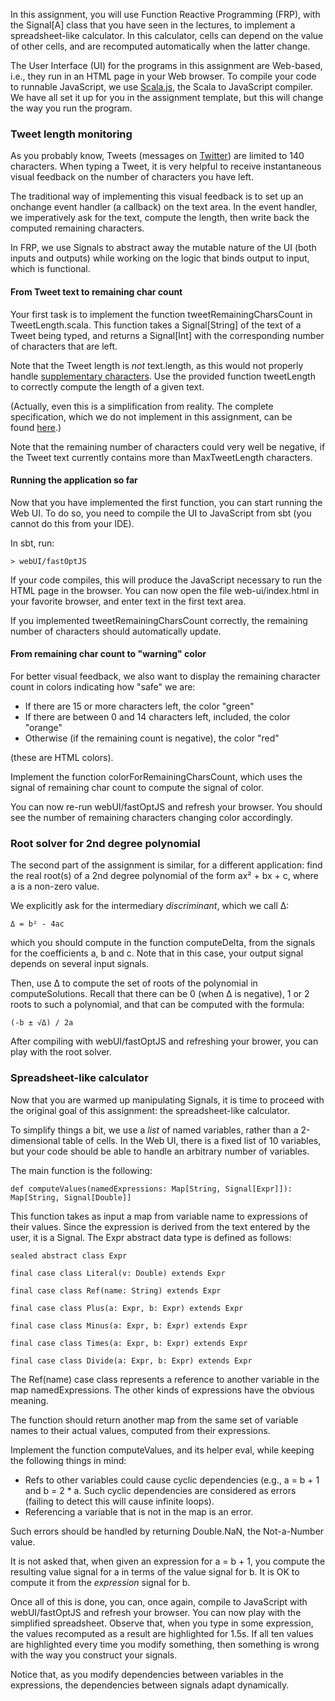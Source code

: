 In this assignment, you will use Function Reactive Programming (FRP), with the Signal[A] class that you have seen in the lectures, to implement a spreadsheet-like calculator. In this calculator, cells can depend on the value of other cells, and are recomputed automatically when the latter change.

The User Interface (UI) for the programs in this assignment are Web-based, i.e., they run in an HTML page in your Web browser. To compile your code to runnable JavaScript, we use [Scala.js](http://www.scala-js.org/), the Scala to JavaScript compiler. We have all set it up for you in the assignment template, but this will change the way you run the program.

### Tweet length monitoring

As you probably know, Tweets (messages on [Twitter](https://twitter.com/)) are limited to 140 characters. When typing a Tweet, it is very helpful to receive instantaneous visual feedback on the number of characters you have left.

The traditional way of implementing this visual feedback is to set up an onchange event handler (a callback) on the text area. In the event handler, we imperatively ask for the text, compute the length, then write back the computed remaining characters.

In FRP, we use Signals to abstract away the mutable nature of the UI (both inputs and outputs) while working on the logic that binds output to input, which is functional.

#### From Tweet text to remaining char count

Your first task is to implement the function tweetRemainingCharsCount in TweetLength.scala. This function takes a Signal[String] of the text of a Tweet being typed, and returns a Signal[Int] with the corresponding number of characters that are left.

Note that the Tweet length is _not_ text.length, as this would not properly handle [supplementary characters](http://www.oracle.com/us/technologies/java/supplementary-142654.html). Use the provided function tweetLength to correctly compute the length of a given text.

(Actually, even this is a simplification from reality. The complete specification, which we do not implement in this assignment, can be found [here](https://dev.twitter.com/overview/api/counting-characters).)

Note that the remaining number of characters could very well be negative, if the Tweet text currently contains more than MaxTweetLength characters.

#### Running the application so far

Now that you have implemented the first function, you can start running the Web UI. To do so, you need to compile the UI to JavaScript from sbt (you cannot do this from your IDE).

In sbt, run:

```
> webUI/fastOptJS
```

If your code compiles, this will produce the JavaScript necessary to run the HTML page in the browser. You can now open the file web-ui/index.html in your favorite browser, and enter text in the first text area.

If you implemented tweetRemainingCharsCount correctly, the remaining number of characters should automatically update.

#### From remaining char count to "warning" color

For better visual feedback, we also want to display the remaining character count in colors indicating how "safe" we are:

- If there are 15 or more characters left, the color "green"
- If there are between 0 and 14 characters left, included, the color "orange"
- Otherwise (if the remaining count is negative), the color "red"

(these are HTML colors).

Implement the function colorForRemainingCharsCount, which uses the signal of remaining char count to compute the signal of color.

You can now re-run webUI/fastOptJS and refresh your browser. You should see the number of remaining characters changing color accordingly.

### Root solver for 2nd degree polynomial

The second part of the assignment is similar, for a different application: find the real root(s) of a 2nd degree polynomial of the form ax² + bx + c, where a is a non-zero value.

We explicitly ask for the intermediary _discriminant_, which we call Δ:

```
Δ = b² - 4ac
```

which you should compute in the function computeDelta, from the signals for the coefficients a, b and c. Note that in this case, your output signal depends on several input signals.

Then, use Δ to compute the set of roots of the polynomial in computeSolutions. Recall that there can be 0 (when Δ is negative), 1 or 2 roots to such a polynomial, and that can be computed with the formula:

```
(-b ± √Δ) / 2a
```

After compiling with webUI/fastOptJS and refreshing your brower, you can play with the root solver.

### Spreadsheet-like calculator

Now that you are warmed up manipulating Signals, it is time to proceed with the original goal of this assignment: the spreadsheet-like calculator.

To simplify things a bit, we use a _list_ of named variables, rather than a 2-dimensional table of cells. In the Web UI, there is a fixed list of 10 variables, but your code should be able to handle an arbitrary number of variables.

The main function is the following:

```
def computeValues(namedExpressions: Map[String, Signal[Expr]]): Map[String, Signal[Double]]
```

This function takes as input a map from variable name to expressions of their values. Since the expression is derived from the text entered by the user, it is a Signal. The Expr abstract data type is defined as follows:

```
sealed abstract class Expr

final case class Literal(v: Double) extends Expr

final case class Ref(name: String) extends Expr

final case class Plus(a: Expr, b: Expr) extends Expr

final case class Minus(a: Expr, b: Expr) extends Expr

final case class Times(a: Expr, b: Expr) extends Expr

final case class Divide(a: Expr, b: Expr) extends Expr
```

The Ref(name) case class represents a reference to another variable in the map namedExpressions. The other kinds of expressions have the obvious meaning.

The function should return another map from the same set of variable names to their actual values, computed from their expressions.

Implement the function computeValues, and its helper eval, while keeping the following things in mind:

- Refs to other variables could cause cyclic dependencies (e.g., a = b + 1 and b = 2 * a. Such cyclic dependencies are considered as errors (failing to detect this will cause infinite loops).
- Referencing a variable that is not in the map is an error.

Such errors should be handled by returning Double.NaN, the Not-a-Number value.

It is not asked that, when given an expression for a = b + 1, you compute the resulting value signal for a in terms of the value signal for b. It is OK to compute it from the _expression_ signal for b.

Once all of this is done, you can, once again, compile to JavaScript with webUI/fastOptJS and refresh your browser. You can now play with the simplified spreadsheet. Observe that, when you type in some expression, the values recomputed as a result are highlighted for 1.5s. If all ten values are highlighted every time you modify something, then something is wrong with the way you construct your signals.

Notice that, as you modify dependencies between variables in the expressions, the dependencies between signals adapt dynamically.